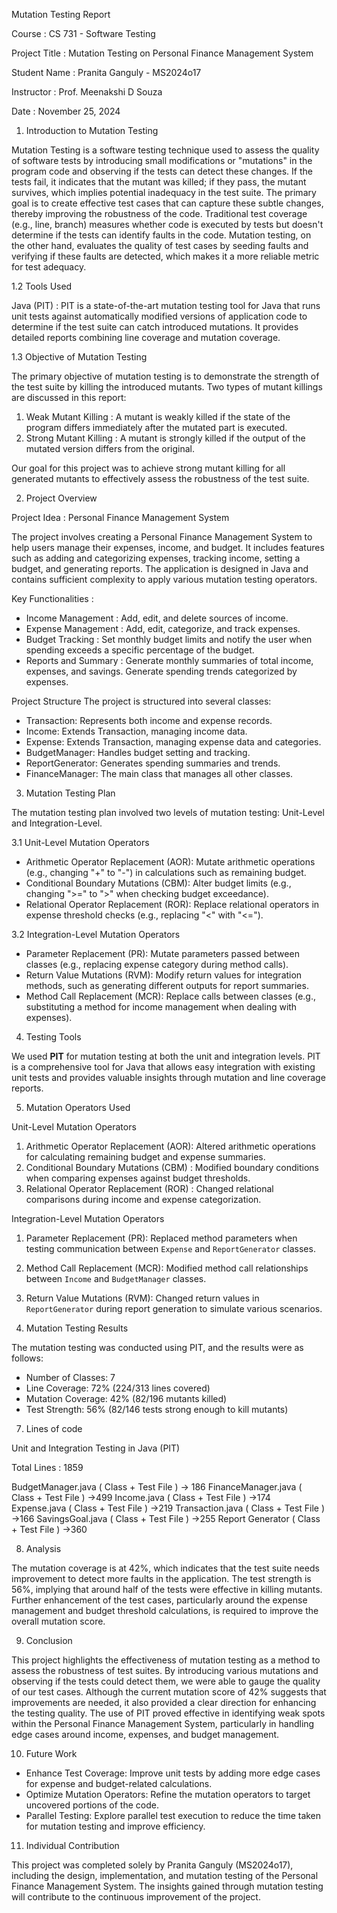  Mutation Testing Report

Course : CS 731 - Software Testing

Project Title : Mutation Testing on Personal Finance Management System

Student Name : Pranita Ganguly - MS2024o17

Instructor : Prof. Meenakshi D Souza

Date : November 25, 2024

 1. Introduction to Mutation Testing

Mutation Testing is a software testing technique used to assess the quality of software tests by introducing small modifications or "mutations" in the program code and observing if the tests can detect these changes. If the tests fail, it indicates that the mutant was killed; if they pass, the mutant survives, which implies potential inadequacy in the test suite. The primary goal is to create effective test cases that can capture these subtle changes, thereby improving the robustness of the code.
Traditional test coverage (e.g., line, branch) measures whether code is executed by tests but doesn't determine if the tests can identify faults in the code. Mutation testing, on the other hand, evaluates the quality of test cases by seeding faults and verifying if these faults are detected, which makes it a more reliable metric for test adequacy.

1.2 Tools Used

Java (PIT) : PIT is a state-of-the-art mutation testing tool for Java that runs unit tests against automatically modified versions of application code to determine if the test suite can catch introduced mutations. It provides detailed reports combining line coverage and mutation coverage.

1.3 Objective of Mutation Testing

The primary objective of mutation testing is to demonstrate the strength of the test suite by killing the introduced mutants. Two types of mutant killings are discussed in this report:

1. Weak Mutant Killing : A mutant is weakly killed if the state of the program differs immediately after the mutated part is executed.
2. Strong Mutant Killing : A mutant is strongly killed if the output of the mutated version differs from the original.

Our goal for this project was to achieve strong mutant killing for all generated mutants to effectively assess the robustness of the test suite.

 2. Project Overview

Project Idea : Personal Finance Management System

The project involves creating a Personal Finance Management System to help users manage their expenses, income, and budget. It includes features such as adding and categorizing expenses, tracking income, setting a budget, and generating reports. The application is designed in Java and contains sufficient complexity to apply various mutation testing operators.

Key Functionalities :

- Income Management : Add, edit, and delete sources of income.
-  Expense Management : Add, edit, categorize, and track expenses.
-  Budget Tracking : Set monthly budget limits and notify the user when spending exceeds a specific percentage of the budget.
-  Reports and Summary : Generate monthly summaries of total income, expenses, and savings. Generate spending trends categorized by expenses.

Project Structure
The project is structured into several classes:
- Transaction: Represents both income and expense records.
- Income: Extends Transaction, managing income data.
- Expense: Extends Transaction, managing expense data and categories.
- BudgetManager: Handles budget setting and tracking.
- ReportGenerator: Generates spending summaries and trends.
- FinanceManager: The main class that manages all other classes.

 3. Mutation Testing Plan

The mutation testing plan involved two levels of mutation testing: Unit-Level and Integration-Level.

3.1 Unit-Level Mutation Operators
- Arithmetic Operator Replacement (AOR): Mutate arithmetic operations (e.g., changing "+" to "-") in calculations such as remaining budget.
- Conditional Boundary Mutations (CBM): Alter budget limits (e.g., changing ">=" to ">" when checking budget exceedance).
- Relational Operator Replacement (ROR): Replace relational operators in expense threshold checks (e.g., replacing "<" with "<=").

3.2 Integration-Level Mutation Operators
- Parameter Replacement (PR): Mutate parameters passed between classes (e.g., replacing expense category during method calls).
- Return Value Mutations (RVM): Modify return values for integration methods, such as generating different outputs for report summaries.
- Method Call Replacement (MCR): Replace calls between classes (e.g., substituting a method for income management when dealing with expenses).

4. Testing Tools

We used **PIT** for mutation testing at both the unit and integration levels. PIT is a comprehensive tool for Java that allows easy integration with existing unit tests and provides valuable insights through mutation and line coverage reports.

5. Mutation Operators Used

Unit-Level Mutation Operators
1. Arithmetic Operator Replacement (AOR): Altered arithmetic operations for calculating remaining budget and expense summaries.
2. Conditional Boundary Mutations (CBM) : Modified boundary conditions when comparing expenses against budget thresholds.
3. Relational Operator Replacement (ROR) : Changed relational comparisons during income and expense categorization.

Integration-Level Mutation Operators
1. Parameter Replacement (PR): Replaced method parameters when testing communication between `Expense` and `ReportGenerator` classes.
2. Method Call Replacement (MCR): Modified method call relationships between `Income` and `BudgetManager` classes.
3. Return Value Mutations (RVM): Changed return values in `ReportGenerator` during report generation to simulate various scenarios.

 6. Mutation Testing Results

The mutation testing was conducted using PIT, and the results were as follows:

- Number of Classes: 7
- Line Coverage: 72% (224/313 lines covered)
- Mutation Coverage: 42% (82/196 mutants killed)
- Test Strength: 56% (82/146 tests strong enough to kill mutants)



7. Lines of code 

Unit and Integration Testing in Java (PIT)
       
  Total Lines : 1859


BudgetManager.java ( Class + Test File ) → 186
FinanceManager.java ( Class + Test File ) →499
Income.java ( Class + Test File ) →174
Expense.java ( Class + Test File ) →219
Transaction.java ( Class + Test File ) →166
SavingsGoal.java ( Class + Test File ) →255
Report Generator ( Class + Test File ) →360




8.  Analysis

The mutation coverage is at 42%, which indicates that the test suite needs improvement to detect more faults in the application. The test strength is 56%, implying that around half of the tests were effective in killing mutants. Further enhancement of the test cases, particularly around the expense management and budget threshold calculations, is required to improve the overall mutation score.

9. Conclusion

This project highlights the effectiveness of mutation testing as a method to assess the robustness of test suites. By introducing various mutations and observing if the tests could detect them, we were able to gauge the quality of our test cases. Although the current mutation score of 42% suggests that improvements are needed, it also provided a clear direction for enhancing the testing quality. The use of PIT proved effective in identifying weak spots within the Personal Finance Management System, particularly in handling edge cases around income, expenses, and budget management.

10. Future Work

- Enhance Test Coverage: Improve unit tests by adding more edge cases for expense and budget-related calculations.
- Optimize Mutation Operators: Refine the mutation operators to target uncovered portions of the code.
- Parallel Testing: Explore parallel test execution to reduce the time taken for mutation testing and improve efficiency.


 11. Individual Contribution

This project was completed solely by Pranita Ganguly (MS2024o17), including the design, implementation, and mutation testing of the Personal Finance Management System. The insights gained through mutation testing will contribute to the continuous improvement of the project.


